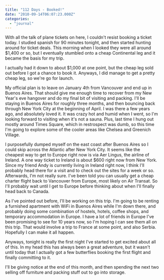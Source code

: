 ```yaml
---
title: "112 Days - Booked!"
date: "2010-09-14T06:07:23.000Z"
categories: 
  - "journal"
---
```


With all the talk of plane tickets on here, I couldn't resist booking a ticket today. I studied spanish for 90 minutes tonight, and then started hunting around for ticket deals. This morning when I looked they were all around $1,400 or so, but I eventually stumbled onto a cheap Continental leg and it became the basis for my trip.

I actually had it down to about $1,000 at one point, but the cheap leg sold out before I got a chance to book it. Anyways, I did manage to get a pretty cheap leg, so we're go for launch.

My official plan is to leave on January 4th from Vancouver and end up in Buenos Aires. That should give me enough time to recover from my New Year's eve hangover and do my final bit of visiting and packing. I'll be staying in Buenos Aires for roughly three months, and then bouncing back through New York City at the beginning of April. I was there a few years ago, and absolutely loved it. It was crazy hot and humid when I went, so I'm looking forward to visiting when it's not a sauna. Plus, last time I hung out mostly around Times Square, which in restrospect was dumb, so this time I'm going to explore some of the cooler areas like Chelsea and Greenich Village.

I purposefully dumped myself on the east coast after Buenos Aires so I could skip across the Atlantic after New York City. It seems like the cheapest way to get to Europe right now is via Aer Lingus, the airline of Ireland. A one way ticket to Ireland is about $600 right now from New York. Since my friend Andy is currently living in Ireland right now, I think I'll probably head there for a visit and to check out the sites for a week or so. Afterwards, I'm not really sure. I've been told you can usually get a cheap charter flight back to Vancouver from Europe, most likely on Air Transat. So I'll probably wait until I get to Europe before thinking about when I'll finally head back to Canada.

As I've pointed out before, I'll be working on this trip. I'm going to be renting a furnished apartment with WiFi in Buenos Aires while I'm down there, and probably doing some combination of hostels, hotels, coffee shops, and temporary accommodation in Europe. I have a lot of friends in Europe I've been promising to see for 10 years now, so I'm hoping I can see them all on this trip. That would involve a trip to France at some point, and also Serbia. Hopefully I can make it all happen.

Anyways, tonight is really the first night I've started to get excited about all of this. In my head this has always been a great adventure, but it wasn't until today that I actually got a few butterflies booking the first flight and finally committing to it.

I'll be giving notice at the end of this month, and then spending the next two selling off furniture and packing stuff out to go into storage.
